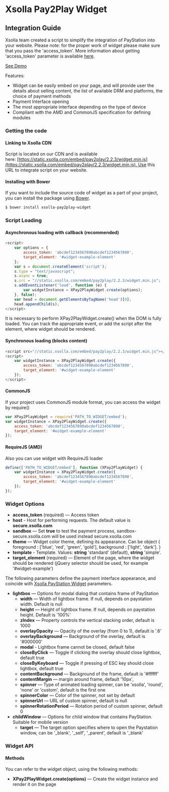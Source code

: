 # Xsolla Pay2Play Widget

## Integration Guide

Xsolla team created a script to simplify the integration of PayStation into your website. Please note: for the proper work of widget please make sure that you pass the 'access_token'. More information about getting 'access_token' parameter is available [here](https://developers.xsolla.com/api/v2/pay-station/#api_payment_ui).

[See Demo](https://livedemo.xsolla.com/pay2play/)

Features:
* Widget can be easily embed on your page, and will provide user the details about selling content, the list of available DRM and platforms, the choice of payment methods
* Payment Interface opening
* The most appropriate interface depending on the type of device
* Compliant with the AMD and CommonJS specification for defining modules

### Getting the code

#### Linking to Xsolla CDN

Script is located on our CDN and is available here: [https://static.xsolla.com/embed/pay2play/2.2.3/widget.min.js](https://static.xsolla.com/embed/pay2play/2.2.3/widget.min.js). Use this URL to integrate script on your website.

#### Installing with Bower

If you want to include the source code of widget as a part of your project, you can install the package using [Bower](http://bower.io/).

``` bash
$ bower install xsolla-pay2play-widget
```

### Script Loading

#### Asynchronous loading with callback (recommended)

``` javascript
<script>
    var options = {
        access_token: 'abcdef1234567890abcdef1234567890',
        target_element: '#widget-example-element'
    };
    var s = document.createElement('script');
    s.type = "text/javascript";
    s.async = true;
    s.src = "//static.xsolla.com/embed/pay2play/2.2.3/widget.min.js";
    s.addEventListener('load', function (e) {
        var widgetInstance = XPay2PlayWidget.create(options);
    }, false);
    var head = document.getElementsByTagName('head')[0];
    head.appendChild(s);
</script>
```

It is necessary to perform XPay2PlayWidget.create() when the DOM is fully loaded. You can track the appropriate event, or add the script after the element, where widget should be rendered.

#### Synchronous loading (blocks content)

``` javascript
<script src="//static.xsolla.com/embed/pay2play/2.2.3/widget.min.js"></script>
<script>
    var widgetInstance = XPay2PlayWidget.create({
        access_token: 'abcdef1234567890abcdef1234567890',
        target_element: '#widget-example-element'
    });
</script>
```

#### CommonJS

If your project uses CommonJS module format, you can access the widget by require()

``` javascript
var XPay2PlayWidget = require('PATH_TO_WIDGET/embed');
var widgetInstance = XPay2PlayWidget.create({
    access_token: 'abcdef1234567890abcdef1234567890',
    target_element: '#widget-example-element'
});
```

#### RequireJS (AMD)

Also you can use widget with RequireJS loader

``` javascript
define(['PATH_TO_WIDGET/embed'], function (XPay2PlayWidget) {
    var widgetInstance = XPay2PlayWidget.create({
        access_token: 'abcdef1234567890abcdef1234567890',
        target_element: '#widget-example-element'
    });
});
```

### Widget Options

* **access_token** (required) — Access token
* **host** - Host for performing requests. The default value is **secure.xsolla.com**
* **sandbox** — Set **true** to test the payment process, sandbox-secure.xsolla.com will be used instead secure.xsolla.com
* **theme** — Widget color theme, defining its appearance. Can be object { foreground : ['blue', 'red', 'green', 'gold'],  background : ['light', 'dark']. }
* **template** - Template. Values: **string** 'standard' (default), **string** 'simple'.
* **target_element** (required) — Element of the page, where the widget should be rendered (jQuery selector should be used, for example '#widget-example')

The following parameters define the payment interface appearance, and coincide with [Xsolla PayStation Widget](https://github.com/xsolla/paystation-embed/) parameters.

* **lightbox** — Options for modal dialog that contains frame of PayStation
    * **width** — Width of lightbox frame. If null, depends on paystation width. Default is null
    * **height** — Height of lightbox frame. If null, depends on paystation height. Default is '100%'
    * **zIndex** — Property controls the vertical stacking order, default is 1000
    * **overlayOpacity** — Opacity of the overlay (from 0 to 1), default is '.6'
    * **overlayBackground** — Background of the overlay, default is '#000000'
    * **modal** - Lightbox frame cannot be closed, default false
    * **closeByClick** — Toggle if clicking the overlay should close lightbox, default true
    * **closeByKeyboard** — Toggle if pressing of ESC key should close lightbox, default true
    * **contentBackground** — Background of the frame, default is '#ffffff'
    * **contentMargin** — margin around frame, default '10px',
    * **spinner** — Type of animated loading spinner, can be 'xsolla', 'round', 'none' or 'custom', default is the first one
    * **spinnerColor** — Color of the spinner, not set by default
    * **spinnerUrl** — URL of custom spinner, default is null
    * **spinnerRotationPeriod** — Rotation period of custom spinner, default 0
* **childWindow** — Options for child window that contains PayStation. Suitable for mobile version
    * **target** — The target option specifies where to open the Paystation window, can be '_blank', '_self', '_parent', default is '_blank'

### Widget API

#### Methods

You can refer to the widget object, using the following methods:

* **XPay2PlayWidget.create(options)** — Create the widget instance and render it on the page
